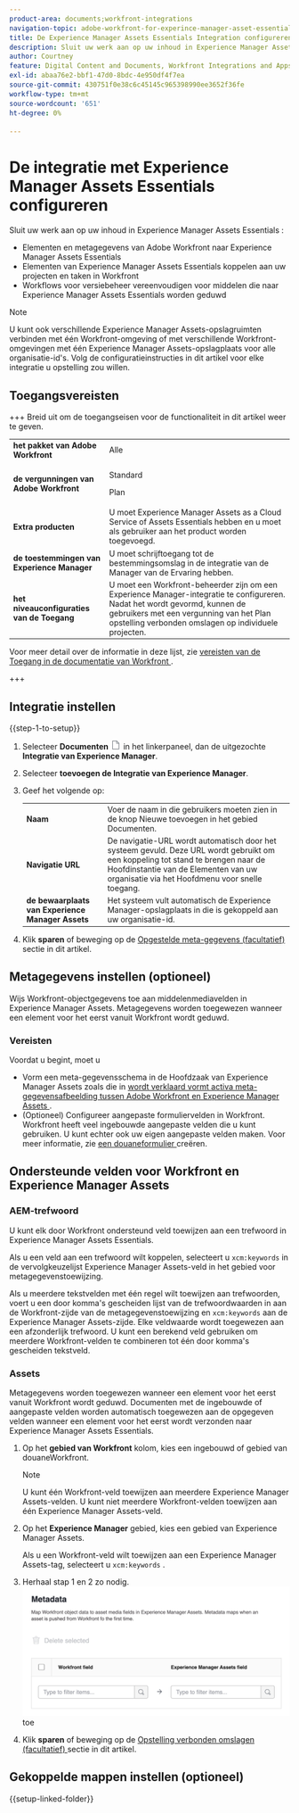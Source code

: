 ```yaml
---
product-area: documents;workfront-integrations
navigation-topic: adobe-workfront-for-experince-manager-asset-essentials
title: De Experience Manager Assets Essentials Integration configureren
description: Sluit uw werk aan op uw inhoud in Experience Manager Assets Essentials.
author: Courtney
feature: Digital Content and Documents, Workfront Integrations and Apps
exl-id: abaa76e2-bbf1-47d0-8bdc-4e950df4f7ea
source-git-commit: 430751f0e38c6c45145c965398990ee3652f36fe
workflow-type: tm+mt
source-wordcount: '651'
ht-degree: 0%

---
```


# De integratie met Experience Manager Assets Essentials configureren

Sluit uw werk aan op uw inhoud in Experience Manager Assets Essentials &#x200B;:

* Elementen en metagegevens van Adobe Workfront naar Experience Manager Assets Essentials &#x200B;
* Elementen van Experience Manager Assets Essentials koppelen aan uw projecten en taken in Workfront &#x200B;
* Workflows voor versiebeheer vereenvoudigen voor middelen die naar Experience Manager Assets Essentials worden geduwd

>[!NOTE]
>
>U kunt ook verschillende Experience Manager Assets-opslagruimten verbinden met één Workfront-omgeving of met verschillende Workfront-omgevingen met één Experience Manager Assets-opslagplaats voor alle organisatie-id&#39;s. Volg de configuratieinstructies in dit artikel voor elke integratie u opstelling zou willen.

## Toegangsvereisten

+++ Breid uit om de toegangseisen voor de functionaliteit in dit artikel weer te geven.

<table>
  <tr>
   <td><strong> het pakket van Adobe Workfront </strong>
   </td>
   <td>Alle
   </td>
  </tr>
  <tr>
   <td><strong> de vergunningen van Adobe Workfront </strong>
   </td>
   <td>
   <p>Standard</p>
   <p>Plan</p>
   </td>
  </tr>
  <tr>
   <td><strong> Extra producten </strong>
   </td>
   <td>U moet Experience Manager Assets as a Cloud Service of Assets Essentials hebben en u moet als gebruiker aan het product worden toegevoegd.
   </td>
  </tr>
  <tr>
   <td><strong> de toestemmingen van Experience Manager </strong>
   </td>
   <td>U moet schrijftoegang tot de bestemmingsomslag in de integratie van de Manager van de Ervaring hebben.
   </td>
  </tr>
  <tr>
   <td><strong> het niveauconfiguraties van de Toegang </strong>
   </td>
   <td>U moet een Workfront-beheerder zijn om een Experience Manager-integratie te configureren. Nadat het wordt gevormd, kunnen de gebruikers met een vergunning van het Plan opstelling verbonden omslagen op individuele projecten.
   </td>
  </tr>
</table>

Voor meer detail over de informatie in deze lijst, zie [ vereisten van de Toegang in de documentatie van Workfront ](/help/quicksilver/administration-and-setup/add-users/access-levels-and-object-permissions/access-level-requirements-in-documentation.md).

+++

## Integratie instellen

{{step-1-to-setup}}

1. Selecteer **Documenten** ![ documentenpictogram ](assets/document-icon.png) in het linkerpaneel, dan de uitgezochte **Integratie van Experience Manager**.
1. Selecteer **toevoegen de Integratie van Experience Manager**.
1. Geef het volgende op:

   <table>
   <tr>
      <td><strong> Naam </strong>
      </td>
      <td>Voer de naam in die gebruikers moeten zien in de knop Nieuwe toevoegen in het gebied Documenten.
      </td>
   </tr>
   <tr>
      <td><strong> Navigatie URL </strong>
      </td>
      <td>De navigatie-URL wordt automatisch door het systeem gevuld. Deze URL wordt gebruikt om een koppeling tot stand te brengen naar de Hoofdinstantie van de Elementen van uw organisatie via het Hoofdmenu voor snelle toegang.
      </td>
   </tr>
   <tr>
      <td>
      <strong> de bewaarplaats van Experience Manager Assets </strong>
      </td>
      <td>
      Het systeem vult automatisch de Experience Manager-opslagplaats in die is gekoppeld aan uw organisatie-id.
      </td>
   </tr>
   </table>

1. Klik **sparen** of beweging op de [ Opgestelde meta-gegevens (facultatief) ](#set-up-metadata-optional) sectie in dit artikel.


## Metagegevens instellen (optioneel)

Wijs Workfront-objectgegevens toe aan middelenmediavelden in Experience Manager Assets. Metagegevens worden toegewezen wanneer een element voor het eerst vanuit Workfront wordt geduwd.


### Vereisten

Voordat u begint, moet u

* Vorm een meta-gegevensschema in de Hoofdzaak van Experience Manager Assets zoals die in [ wordt verklaard vormt activa meta-gegevensafbeelding tussen Adobe Workfront en Experience Manager Assets ](https://experienceleague.adobe.com/en/docs/experience-manager-cloud-service/content/assets/integrations/configure-asset-metadata-mapping).
* (Optioneel) Configureer aangepaste formuliervelden in Workfront. Workfront heeft veel ingebouwde aangepaste velden die u kunt gebruiken. U kunt echter ook uw eigen aangepaste velden maken. Voor meer informatie, zie [ een douaneformulier ](/help/quicksilver/administration-and-setup/customize-workfront/create-manage-custom-forms/form-designer/design-a-form/design-a-form.md) creëren.

## Ondersteunde velden voor Workfront en Experience Manager Assets

### AEM-trefwoord

U kunt elk door Workfront ondersteund veld toewijzen aan een trefwoord in Experience Manager Assets Essentials.

Als u een veld aan een trefwoord wilt koppelen, selecteert u `xcm:keywords` in de vervolgkeuzelijst Experience Manager Assets-veld in het gebied voor metagegevenstoewijzing.

Als u meerdere tekstvelden met één regel wilt toewijzen aan trefwoorden, voert u een door komma&#39;s gescheiden lijst van de trefwoordwaarden in aan de Workfront-zijde van de metagegevenstoewijzing en `xcm:keywords` aan de Experience Manager Assets-zijde. Elke veldwaarde wordt toegewezen aan een afzonderlijk trefwoord. U kunt een berekend veld gebruiken om meerdere Workfront-velden te combineren tot één door komma&#39;s gescheiden tekstveld.

<!--
Look for essentials article
For more information on keywords in Experience Manager Assets, including how to create and manage keywords, see [Administering Tags]( https://experienceleague.adobe.com/docs/experience-manager-64/administering/contentmanagement/tags.html?lang=en).
-->


### Assets

Metagegevens worden toegewezen wanneer een element voor het eerst vanuit Workfront wordt geduwd. Documenten met de ingebouwde of aangepaste velden worden automatisch toegewezen aan de opgegeven velden wanneer een element voor het eerst wordt verzonden naar Experience Manager Assets Essentials.

1. Op het **gebied van Workfront** kolom, kies een ingebouwd of gebied van douaneWorkfront.

   >[!NOTE]
   >
   >U kunt één Workfront-veld toewijzen aan meerdere Experience Manager Assets-velden. U kunt niet meerdere Workfront-velden toewijzen aan één Experience Manager Assets-veld.

1. Op het **Experience Manager** gebied, kies een gebied van Experience Manager Assets.

   Als u een Workfront-veld wilt toewijzen aan een Experience Manager Assets-tag, selecteert u `xcm:keywords` .

1. Herhaal stap 1 en 2 zo nodig.
   ![ laat meta-gegevens ](assets/metadata-assets-essentials.png) toe
1. Klik **sparen** of beweging op de [ Opstelling verbonden omslagen (facultatief) ](#set-up-linked-folders-optional) sectie in dit artikel.


## Gekoppelde mappen instellen (optioneel)

{{setup-linked-folder}}
